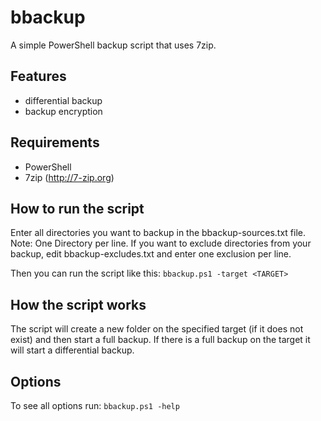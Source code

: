 # bbackup
A simple PowerShell backup script that uses 7zip.

## Features
* differential backup
* backup encryption

## Requirements
* PowerShell
* 7zip (http://7-zip.org)

## How to run the script

Enter all directories you want to backup in the bbackup-sources.txt file. Note: One Directory per line.
If you want to exclude directories from your backup, edit bbackup-excludes.txt and enter one exclusion per line.

Then you can run the script like this: `bbackup.ps1 -target <TARGET>`

## How the script works

The script will create a new folder on the specified target (if it does not exist) and then start a full backup. 
If there is a full backup on the target it will start a differential backup.

## Options

To see all options run: `bbackup.ps1 -help`

